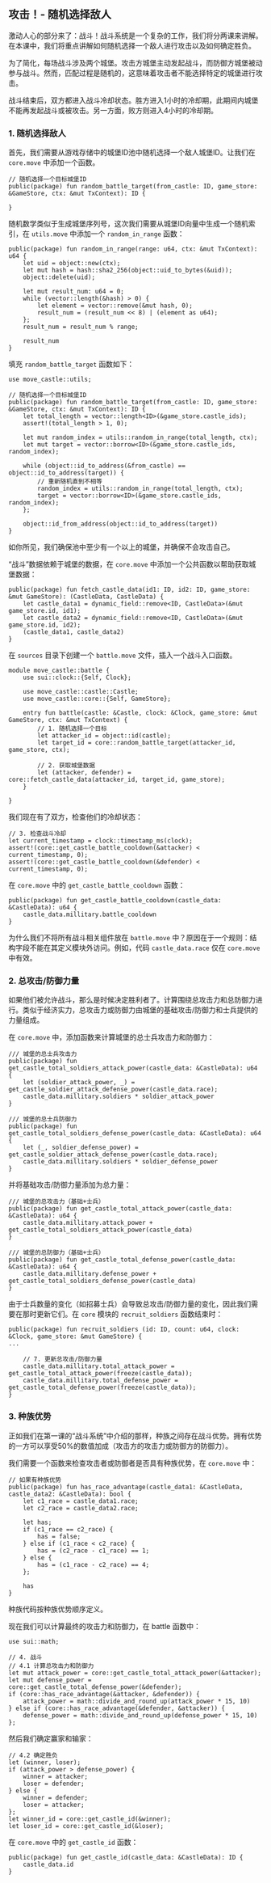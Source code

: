 ## 攻击！- 随机选择敌人

激动人心的部分来了：战斗！战斗系统是一个复杂的工作，我们将分两课来讲解。在本课中，我们将重点讲解如何随机选择一个敌人进行攻击以及如何确定胜负。

为了简化，每场战斗涉及两个城堡。攻击方城堡主动发起战斗，而防御方城堡被动参与战斗。然而，匹配过程是随机的，这意味着攻击者不能选择特定的城堡进行攻击。

战斗结束后，双方都进入战斗冷却状态。胜方进入1小时的冷却期，此期间内城堡不能再发起战斗或被攻击。另一方面，败方则进入4小时的冷却期。

### 1. 随机选择敌人
首先，我们需要从游戏存储中的城堡ID池中随机选择一个敌人城堡ID。让我们在 `core.move` 中添加一个函数。

```move
// 随机选择一个目标城堡ID
public(package) fun random_battle_target(from_castle: ID, game_store: &GameStore, ctx: &mut TxContext): ID {
    
}
```

随机数学类似于生成城堡序列号，这次我们需要从城堡ID向量中生成一个随机索引，在 `utils.move` 中添加一个 `random_in_range` 函数：

```move
public(package) fun random_in_range(range: u64, ctx: &mut TxContext): u64 {
    let uid = object::new(ctx);
    let mut hash = hash::sha2_256(object::uid_to_bytes(&uid));
    object::delete(uid);

    let mut result_num: u64 = 0;
    while (vector::length(&hash) > 0) {
        let element = vector::remove(&mut hash, 0);
        result_num = (result_num << 8) | (element as u64);
    };
    result_num = result_num % range;

    result_num
}
```

填充 `random_battle_target` 函数如下：

```move
use move_castle::utils;

// 随机选择一个目标城堡ID
public(package) fun random_battle_target(from_castle: ID, game_store: &GameStore, ctx: &mut TxContext): ID {
    let total_length = vector::length<ID>(&game_store.castle_ids);
    assert!(total_length > 1, 0);

    let mut random_index = utils::random_in_range(total_length, ctx);
    let mut target = vector::borrow<ID>(&game_store.castle_ids, random_index);

    while (object::id_to_address(&from_castle) == object::id_to_address(target)) {
        // 重新随机直到不相等
        random_index = utils::random_in_range(total_length, ctx);
        target = vector::borrow<ID>(&game_store.castle_ids, random_index);
    };

    object::id_from_address(object::id_to_address(target))
}
```

如你所见，我们确保池中至少有一个以上的城堡，并确保不会攻击自己。

“战斗”数据依赖于城堡的数据，在 `core.move` 中添加一个公共函数以帮助获取城堡数据：

```move
public(package) fun fetch_castle_data(id1: ID, id2: ID, game_store: &mut GameStore): (CastleData, CastleData) {
    let castle_data1 = dynamic_field::remove<ID, CastleData>(&mut game_store.id, id1);
    let castle_data2 = dynamic_field::remove<ID, CastleData>(&mut game_store.id, id2);
    (castle_data1, castle_data2)
}
```

在 `sources` 目录下创建一个 `battle.move` 文件，插入一个战斗入口函数。

```move
module move_castle::battle {
    use sui::clock::{Self, Clock};
    
    use move_castle::castle::Castle;
    use move_castle::core::{Self, GameStore};

    entry fun battle(castle: &Castle, clock: &Clock, game_store: &mut GameStore, ctx: &mut TxContext) {
        // 1. 随机选择一个目标
        let attacker_id = object::id(castle);
        let target_id = core::random_battle_target(attacker_id, game_store, ctx);

        // 2. 获取城堡数据
        let (attacker, defender) = core::fetch_castle_data(attacker_id, target_id, game_store);
    }

}
```

我们现在有了双方，检查他们的冷却状态：

```move
// 3. 检查战斗冷却
let current_timestamp = clock::timestamp_ms(clock);
assert!(core::get_castle_battle_cooldown(&attacker) < current_timestamp, 0);
assert!(core::get_castle_battle_cooldown(&defender) < current_timestamp, 0);
```

在 `core.move` 中的 `get_castle_battle_cooldown` 函数：

```move
public(package) fun get_castle_battle_cooldown(castle_data: &CastleData): u64 {
    castle_data.millitary.battle_cooldown
}
```

为什么我们不将所有战斗相关组件放在 `battle.move` 中？原因在于一个规则：结构字段不能在其定义模块外访问。例如，代码 `castle_data.race` 仅在 `core.move` 中有效。

### 2. 总攻击/防御力量
如果他们被允许战斗，那么是时候决定胜利者了。计算围绕总攻击力和总防御力进行。类似于经济实力，总攻击力或防御力由城堡的基础攻击/防御力和士兵提供的力量组成。

在 `core.move` 中，添加函数来计算城堡的总士兵攻击力和防御力：

```move
/// 城堡的总士兵攻击力
public(package) fun get_castle_total_soldiers_attack_power(castle_data: &CastleData): u64 {
    let (soldier_attack_power, _) = get_castle_soldier_attack_defense_power(castle_data.race);
    castle_data.millitary.soldiers * soldier_attack_power
}

/// 城堡的总士兵防御力
public(package) fun get_castle_total_soldiers_defense_power(castle_data: &CastleData): u64 {
    let (_, soldier_defense_power) = get_castle_soldier_attack_defense_power(castle_data.race);
    castle_data.millitary.soldiers * soldier_defense_power
}
```

并将基础攻击/防御力量添加为总力量：

```move
/// 城堡的总攻击力（基础+士兵）
public(package) fun get_castle_total_attack_power(castle_data: &CastleData): u64 {
    castle_data.millitary.attack_power + get_castle_total_soldiers_attack_power(castle_data)
}

/// 城堡的总防御力（基础+士兵）
public(package) fun get_castle_total_defense_power(castle_data: &CastleData): u64 {
    castle_data.millitary.defense_power + get_castle_total_soldiers_defense_power(castle_data)
}
```

由于士兵数量的变化（如招募士兵）会导致总攻击/防御力量的变化，因此我们需要在那时更新它们。在 `core` 模块的 `recruit_soldiers` 函数结束时：

```move
public(package) fun recruit_soldiers (id: ID, count: u64, clock: &Clock, game_store: &mut GameStore) {
...

    // 7. 更新总攻击/防御力量
    castle_data.millitary.total_attack_power = get_castle_total_attack_power(freeze(castle_data));
    castle_data.millitary.total_defense_power = get_castle_total_defense_power(freeze(castle_data));
} 
```

### 3. 种族优势
正如我们在第一课的“战斗系统”中介绍的那样，种族之间存在战斗优势。拥有优势的一方可以享受50%的数值加成（攻击方的攻击力或防御方的防御力）。

我们需要一个函数来检查攻击者或防御者是否具有种族优势，在 `core.move` 中：

```move
// 如果有种族优势
public(package) fun has_race_advantage(castle_data1: &CastleData, castle_data2: &CastleData): bool {
    let c1_race = castle_data1.race;
    let c2_race = castle_data2.race;

    let has;
    if (c1_race == c2_race) {
        has = false;
    } else if (c1_race < c2_race) {
        has = (c2_race - c1_race) == 1;
    } else {
        has = (c1_race - c2_race) == 4;
    };

    has
}
```

种族代码按种族优势顺序定义。

现在我们可以计算最终的攻击力和防御力，在 battle 函数中：

```move
use sui::math;

// 4. 战斗
// 4.1 计算总攻击力和防御力
let mut attack_power = core::get_castle_total_attack_power(&attacker);
let mut defense_power = core::get_castle_total_defense_power(&defender);
if (core::has_race_advantage(&attacker, &defender)) {
    attack_power = math::divide_and_round_up(attack_power * 15, 10)
} else if (core::has_race_advantage(&defender, &attacker)) {
    defense_power = math::divide_and_round_up(defense_power * 15, 10)
};
```

然后我们确定赢家和输家：

```move
// 4.2 确定胜负
let (winner, loser);
if (attack_power > defense_power) {
    winner = attacker;
    loser = defender;
} else {
    winner = defender;
    loser = attacker;
};
let winner_id = core::get_castle_id(&winner);
let loser_id = core::get_castle_id(&loser);
```

在 `core.move` 中的 `get_castle_id` 函数：

```move
public(package) fun get_castle_id(castle_data: &CastleData): ID {
    castle_data.id
}
```